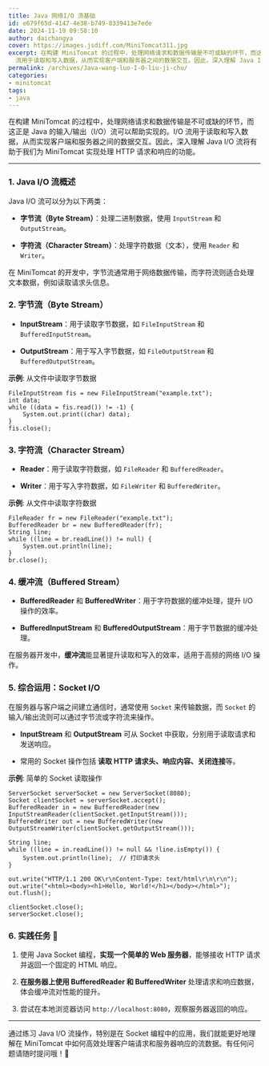```yaml
---
title: Java 网络I/O 流基础
id: e679f65d-4147-4e38-b749-8339413e7ede
date: 2024-11-19 09:58:10
author: daichangya
cover: https://images.jsdiff.com/MiniTomcat311.jpg
excerpt: 在构建 MiniTomcat 的过程中，处理网络请求和数据传输是不可或缺的环节，而这正是 Java 的输入/输出（I/O）流可以帮助实现的。I/O
  流用于读取和写入数据，从而实现客户端和服务器之间的数据交互。因此，深入理解 Java I/O 流将有助于我们为 MiniTomcat 实现处理 HTTP
permalink: /archives/Java-wang-luo-I-O-liu-ji-chu/
categories:
- minitomcat
tags:
- java
---
```


在构建 MiniTomcat 的过程中，处理网络请求和数据传输是不可或缺的环节，而这正是 Java 的输入/输出（I/O）流可以帮助实现的。I/O 流用于读取和写入数据，从而实现客户端和服务器之间的数据交互。因此，深入理解 Java I/O 流将有助于我们为 MiniTomcat 实现处理 HTTP 请求和响应的功能。

* * *

### 1\. Java I/O 流概述

Java I/O 流可以分为以下两类：

+   **字节流（Byte Stream）**：处理二进制数据，使用 `InputStream` 和 `OutputStream`。
    
+   **字符流（Character Stream）**：处理字符数据（文本），使用 `Reader` 和 `Writer`。
    

在 MiniTomcat 的开发中，字节流通常用于网络数据传输，而字符流则适合处理文本数据，例如读取请求头信息。

### 2\. 字节流（Byte Stream）

+   **InputStream**：用于读取字节数据，如 `FileInputStream` 和 `BufferedInputStream`。
    
+   **OutputStream**：用于写入字节数据，如 `FileOutputStream` 和 `BufferedOutputStream`。
    

**示例**: 从文件中读取字节数据

```
FileInputStream fis = new FileInputStream("example.txt");
int data;
while ((data = fis.read()) != -1) {
    System.out.print((char) data);
}
fis.close();
```

### 3\. 字符流（Character Stream）

+   **Reader**：用于读取字符数据，如 `FileReader` 和 `BufferedReader`。
    
+   **Writer**：用于写入字符数据，如 `FileWriter` 和 `BufferedWriter`。
    

**示例**: 从文件中读取字符数据

```
FileReader fr = new FileReader("example.txt");
BufferedReader br = new BufferedReader(fr);
String line;
while ((line = br.readLine()) != null) {
    System.out.println(line);
}
br.close();
```

### 4\. 缓冲流（Buffered Stream）

+   **BufferedReader** 和 **BufferedWriter**：用于字符数据的缓冲处理，提升 I/O 操作的效率。
    
+   **BufferedInputStream** 和 **BufferedOutputStream**：用于字节数据的缓冲处理。
    

在服务器开发中，**缓冲流**能显著提升读取和写入的效率，适用于高频的网络 I/O 操作。

### 5\. 综合运用：Socket I/O

在服务器与客户端之间建立通信时，通常使用 `Socket` 来传输数据，而 `Socket` 的输入/输出流则可以通过字节流或字符流来操作。

+   **InputStream** 和 **OutputStream** 可从 Socket 中获取，分别用于读取请求和发送响应。
    
+   常用的 Socket 操作包括 **读取 HTTP 请求头、响应内容、关闭连接**等。
    

**示例**: 简单的 Socket 读取操作

```
ServerSocket serverSocket = new ServerSocket(8080);
Socket clientSocket = serverSocket.accept();
BufferedReader in = new BufferedReader(new InputStreamReader(clientSocket.getInputStream()));
BufferedWriter out = new BufferedWriter(new OutputStreamWriter(clientSocket.getOutputStream()));

String line;
while ((line = in.readLine()) != null && !line.isEmpty()) {
    System.out.println(line);  // 打印请求头
}

out.write("HTTP/1.1 200 OK\r\nContent-Type: text/html\r\n\r\n");
out.write("<html><body><h1>Hello, World!</h1></body></html>");
out.flush();

clientSocket.close();
serverSocket.close();
```

### 6\. 实践任务 📝

1.  使用 Java Socket 编程，**实现一个简单的 Web 服务器**，能够接收 HTTP 请求并返回一个固定的 HTML 响应。
    
2.  **在服务器上使用 BufferedReader 和 BufferedWriter** 处理请求和响应数据，体会缓冲流对性能的提升。
    
3.  尝试在本地浏览器访问 `http://localhost:8080`，观察服务器返回的响应。
    

* * *

通过练习 Java I/O 流操作，特别是在 Socket 编程中的应用，我们就能更好地理解在 MiniTomcat 中如何高效处理客户端请求和服务器响应的流数据。有任何问题请随时提问哦！🦌